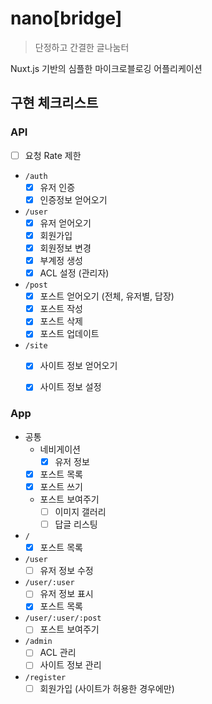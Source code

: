 # nano[bridge]
> 단정하고 간결한 글나눔터

Nuxt.js 기반의 심플한 마이크로블로깅 어플리케이션

## 구현 체크리스트
### API
  - [ ] 요청 Rate 제한  

  * `/auth`  
    - [x] 유저 인증  
    - [x] 인증정보 얻어오기  

  * `/user`  
    - [x] 유저 얻어오기  
    - [x] 회원가입  
    - [x] 회원정보 변경  
    - [x] 부계정 생성  
    - [x] ACL 설정 (관리자)  

  * `/post`  
    - [x] 포스트 얻어오기 (전체, 유저별, 답장)  
    - [x] 포스트 작성  
    - [x] 포스트 삭제  
    - [x] 포스트 업데이트  

  * `/site`  
    - [x] 사이트 정보 얻어오기  
    - [x] 사이트 정보 설정  


### App
  * 공통  
    * 네비게이션  
      - [x] 유저 정보  
    - [x] 포스트 목록  
    - [x] 포스트 쓰기  
    * 포스트 보여주기  
      - [ ] 이미지 갤러리  
      - [ ] 답글 리스팅  

  * `/`  
    - [x] 포스트 목록  

  * `/user`  
    - [ ] 유저 정보 수정  

  * `/user/:user`  
    - [ ] 유저 정보 표시  
    - [x] 포스트 목록  

  * `/user/:user/:post`  
    - [ ] 포스트 보여주기  

  * `/admin`  
    - [ ] ACL 관리  
    - [ ] 사이트 정보 관리  

  * `/register`  
    - [ ] 회원가입 (사이트가 허용한 경우에만)
